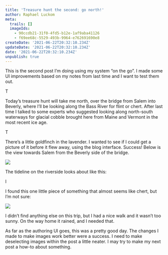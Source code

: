 ```yaml
---
title: 'Treasure hunt the second: go north!'
author: Raphael Luckom
meta:
  trails: []
  imageIds:
    - 90ccdb21-31f0-4fd5-b12e-1af9aba41126
    - f69ee68c-5529-493b-9964-e762691690e8
createDate: '2021-06-22T20:32:10.234Z'
updateDate: '2021-06-22T20:32:10.234Z'
date: '2021-06-22T20:32:10.234Z'
unpublish: true
---
```

This is the second post I’m doing using my system “on the go”. I made some UI improvements based on
my notes from last time and I want to test them out.

T

Today’s treasure hunt will take me north, over the bridge from Salem into Beverly, where I’ll be
looking along the Bass River for flint or chert. After last time I talked to some experts who
suggested looking along north-south waterways for glacial cobble brought here from Maine and Vermont
in the most recent ice age. 

T

There’s a little goldfinch in the lavender. I wanted to see if I could get a picture of it before it
flew away, using the blog interface. Success! Below is the view towards Salem from the Beverly side
of the bridge.

![](https://admin.raphaelluckom.com/hosted-assets/plugins/prod_blog/img/Treasure_hunt_001/90ccdb21-31f0-4fd5-b12e-1af9aba41126/500.jpg)

The tideline on the riverside looks about like this:

I

I found this one little piece of something that almost seems like chert, but I’m not
sure:

![](https://admin.raphaelluckom.com/hosted-assets/plugins/prod_blog/img/Treasure_hunt_001/f69ee68c-5529-493b-9964-e762691690e8/500.jpg)

I didn’t find anything else on this trip, but I had a nice walk and it wasn’t too sunny. On the way
home it rained, and I needed that.

As far as the authoring UI goes, this was a pretty good day. The changes I made to make images work
better were a success. I need to make deselecting images within the post a little neater. I may try
to make my next post a how-to about something.

